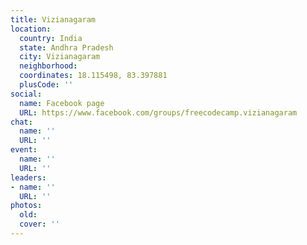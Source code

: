 ```yaml
---
title: Vizianagaram
location:
  country: India
  state: Andhra Pradesh
  city: Vizianagaram
  neighborhood: 
  coordinates: 18.115498, 83.397881
  plusCode: ''
social:
  name: Facebook page
  URL: https://www.facebook.com/groups/freecodecamp.vizianagaram
chat:
  name: ''
  URL: ''
event:
  name: ''
  URL: ''
leaders:
- name: ''
  URL: ''
photos:
  old: 
  cover: ''
---
```

